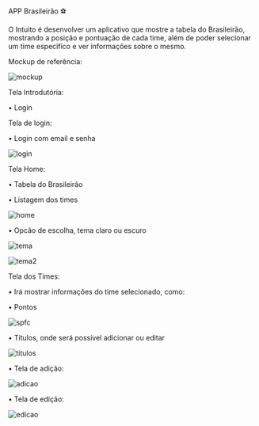 APP Brasileirão ⚽

O Intuito é desenvolver um aplicativo que mostre a tabela do Brasileirão, mostrando a posição e pontuação de cada time, além de poder selecionar um time especifíco e ver informações sobre o mesmo.

Mockup de referência:

![mockup](https://github.com/LucasBortoloti/N2/assets/101207087/bb44d5d2-657e-4570-b5fa-85f99ff2db51)

Tela Introdutória:

• Login

Tela de login:

• Login com email e senha

![login](https://github.com/LucasBortoloti/N2/assets/101207087/dde90d34-9768-4b6f-9ce1-13b1370673dd)

Tela Home:

• Tabela do Brasileirão

• Listagem dos times

![home](https://github.com/LucasBortoloti/N2/assets/101207087/2f1418c5-dd0a-433f-9e8d-ede34cf2af9f)

• Opcão de escolha, tema claro ou escuro

![tema](https://github.com/LucasBortoloti/N2/assets/101207087/0ae2a15d-5f9d-49df-8394-2c8daa2c7d36)

![tema2](https://github.com/LucasBortoloti/N2/assets/101207087/b7bc491d-aa17-4649-b775-0a29329b4ddf)

Tela dos Times:

• Irá mostrar informações do time selecionado, como:

• Pontos

![spfc](https://github.com/LucasBortoloti/N2/assets/101207087/09bcc212-5f3b-4b4e-b3ae-2796b8f80566)

• Títulos, onde será possível adicionar ou editar

![titulos](https://github.com/LucasBortoloti/N2/assets/101207087/4af3c0d8-98cf-41c0-844c-faf7848bbdc5)

• Tela de adição:

![adicao](https://github.com/LucasBortoloti/N2/assets/101207087/edd01c98-a0b8-4527-b9a2-2817faa331cf)

• Tela de edição:

![edicao](https://github.com/LucasBortoloti/N2/assets/101207087/1d1906ab-519b-4fe9-826b-89e887e1459c)





